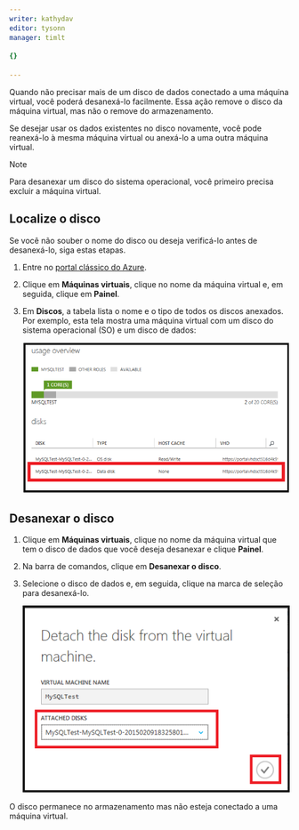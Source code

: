 ```yaml
---
writer: kathydav
editor: tysonn
manager: timlt

{}

---
```

Quando não precisar mais de um disco de dados conectado a uma máquina virtual, você poderá desanexá-lo facilmente. Essa ação remove o disco da máquina virtual, mas não o remove do armazenamento.

Se desejar usar os dados existentes no disco novamente, você pode reanexá-lo à mesma máquina virtual ou anexá-lo a uma outra máquina virtual.

> [!NOTE]
> Para desanexar um disco do sistema operacional, você primeiro precisa excluir a máquina virtual.
> 
> 

## Localize o disco
Se você não souber o nome do disco ou deseja verificá-lo antes de desanexá-lo, siga estas etapas.

1. Entre no [portal clássico do Azure](http://manage.windowsazure.com).
2. Clique em **Máquinas virtuais**, clique no nome da máquina virtual e, em seguida, clique em **Painel**.
3. Em **Discos**, a tabela lista o nome e o tipo de todos os discos anexados. Por exemplo, esta tela mostra uma máquina virtual com um disco do sistema operacional (SO) e um disco de dados:
   
    ![Encontrar disco de dados](./media/howto-detach-disk-windows-linux/FindDataDisks.png)

## Desanexar o disco
1. Clique em **Máquinas virtuais**, clique no nome da máquina virtual que tem o disco de dados que você deseja desanexar e clique **Painel**.
2. Na barra de comandos, clique em **Desanexar o disco**.
3. Selecione o disco de dados e, em seguida, clique na marca de seleção para desanexá-lo.
   
    ![Desanexar detalhes do disco](./media/howto-detach-disk-windows-linux/DetachDiskDetails.png)

O disco permanece no armazenamento mas não esteja conectado a uma máquina virtual.

